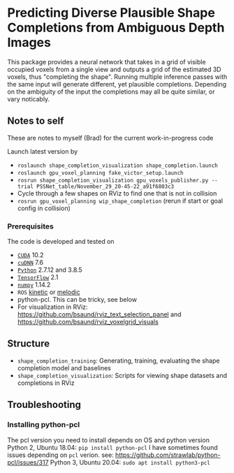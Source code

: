 # Predicting Diverse Plausible Shape Completions from Ambiguous Depth Images

This package provides a neural network that takes in a grid of visible occupied voxels from a single view and outputs a grid of the estimated 3D voxels, thus "completing the shape". Running multiple inference passes with the same input will generate different, yet plausible completions. Depending on the ambiguity of the input the completions may all be quite similar, or vary noticably.


## Notes to self
These are notes to myself (Brad) for the current work-in-progress code

Launch latest version by
- `roslaunch shape_completion_visualization shape_completion.launch`
- `roslaunch gpu_voxel_planning fake_victor_setup.launch`
- `rosrun shape_completion_visualization gpu_voxels_publisher.py --trial PSSNet_table/November_29_20-45-22_a91f6803c3`
- Cycle through a few shapes on RViz to find one that is not in collision
- `rosrun gpu_voxel_planning wip_shape_completion` (rerun if start or goal config in collision)


### Prerequisites
The code is developed and tested on
- [`CUDA`](https://developer.nvidia.com/cuda-toolkit) 10.2 
- [`cuDNN`](https://developer.nvidia.com/rdp/cudnn-archive) 7.6
- [`Python`](https://www.python.org) 2.7.12 and 3.8.5
- [`TensorFlow`](https://github.com/tensorflow/tensorflow) 2.1
- [`numpy`](http://www.numpy.org/) 1.14.2
- `ROS` [kinetic](http://wiki.ros.org/kinetic) or [melodic](http://wiki.ros.org/melodic)
- python-pcl. This can be tricky, see below
- For visualization in RViz: https://github.com/bsaund/rviz_text_selection_panel and https://github.com/bsaund/rviz_voxelgrid_visuals



## Structure
 - `shape_completion_training`: Generating, training, evaluating the shape completion model and baselines
 - `shape_completion_visualization`: Scripts for viewing shape datasets and completions in RViz


## Troubleshooting

### Installing python-pcl
The pcl version you need to install depends on OS and python version
Python 2, Ubuntu 18.04: `pip install python-pcl` I have sometimes found issues depending on `pcl` verion. see: https://github.com/strawlab/python-pcl/issues/317
Python 3, Ubuntu 20.04: `sudo apt install python3-pcl`

